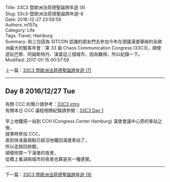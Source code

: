 Title: 33C3 暨歐洲法荷德聖誕跨年遊 (8)  
Slug: 33c3-暨歐洲法荷德聖誕跨年遊-8  
Date: 2016-12-27 23:59:59  
Authors: m157q  
Category: Life  
Tags: Travel, Hamburg  
Summary: 和三位因為 SITCON 認識的朋友們去參加今年在德國漢堡舉辦的全歐洲最大的駭客年會：第 33 屆 Chaos Communication Congress (33C3)，順便遊玩巴黎、阿姆斯特丹、漢堡這三個城市，因為難得，所以紀錄一下。  
Modified: 2017-01-15 00:57:59  
  
  
上一篇：[33C3 暨歐洲法荷德聖誕跨年遊 (7)](/posts/2016/12/26/33c3-暨歐洲法荷德聖誕跨年遊-7)  
  
---  
  
## Day 8 2016/12/27 Tue  
  
有關 CCC 的簡介請參考：[33C3 intro](/posts/2016/12/27/33c3-0)  
有關本日 CCC 議程相關紀錄請參閱：[33C3 Day 1](/posts/2016/12/27/33c3-day1)  
  
早上地鐵搭一站到 CCH (Congress Center Hamburg) 漢堡會議中心旁的車站之後，  
就準時參加 CCC，  
直到快凌晨兩點已經沒地鐵回漢堡車站了，  
所以走路回旅館，  
順便欣賞一下漢堡的夜景，  
從橋上看湖與城市的夜景也算是另一種感覺。  
  
---  
  
下一篇：[33C3 暨歐洲法荷德聖誕跨年遊 (9)](/posts/2016/12/28/33c3-暨歐洲法荷德聖誕跨年遊-9)  
